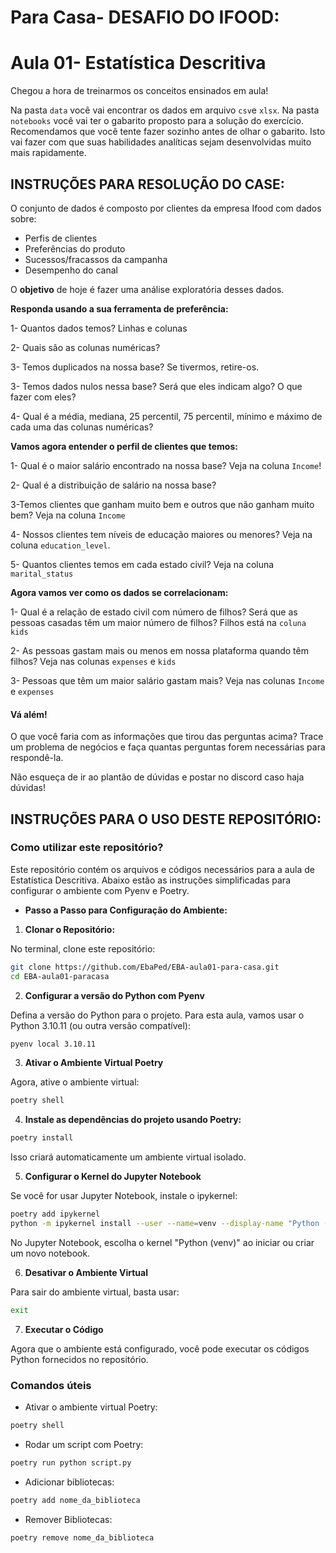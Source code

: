 # Para Casa- **DESAFIO DO IFOOD**: 
# Aula 01- Estatística Descritiva


Chegou a hora de treinarmos os conceitos ensinados em aula!

Na pasta `data` você vai encontrar os dados em arquivo `csv`e `xlsx`. Na pasta `notebooks` você vai ter o gabarito proposto para a solução do exercício. Recomendamos que você tente fazer sozinho antes de olhar o gabarito. Isto vai fazer com que suas habilidades analíticas sejam desenvolvidas muito mais rapidamente.

## INSTRUÇÕES PARA RESOLUÇÃO DO CASE:


O conjunto de dados é composto por clientes da empresa Ifood com dados sobre:

- Perfis de clientes
- Preferências do produto
- Sucessos/fracassos da campanha
- Desempenho do canal

O **objetivo** de hoje é fazer uma análise exploratória desses dados. 

**Responda usando a sua ferramenta de preferência:**


1- Quantos dados temos? Linhas e colunas

2- Quais são as colunas numéricas?

3- Temos duplicados na nossa base? Se tivermos, retire-os.

3- Temos dados nulos nessa base? Será que eles indicam algo? O que fazer com eles?

4- Qual é a média, mediana, 25 percentil, 75 percentil, mínimo e máximo de cada uma das colunas numéricas? 

**Vamos agora entender o perfil de clientes que temos:**

1- Qual é o maior salário encontrado na nossa base? Veja na coluna `Income`!

2- Qual é a distribuição de salário na nossa base?

3-Temos clientes que ganham muito bem e outros que não ganham muito bem? Veja na coluna `Income`

4- Nossos clientes tem níveis de educação maiores ou menores? Veja na coluna `education_level`.

5- Quantos clientes temos em cada estado civil? Veja na coluna `marital_status`

**Agora vamos ver como os dados se correlacionam:**

1- Qual é a relação de estado civil com número de filhos? Será que as pessoas casadas têm um maior número de filhos? Filhos está na `coluna kids`

2- As pessoas gastam mais ou menos em nossa plataforma quando têm filhos? Veja nas colunas `expenses` e `kids`

3- Pessoas que têm um maior salário gastam mais? Veja nas colunas `Income` e `expenses`

#### Vá além! 

O que você faria com as informações que tirou das perguntas acima?
Trace um problema de negócios e faça quantas perguntas forem necessárias para respondê-la. 

Não esqueça de ir ao plantão de dúvidas e postar no discord caso haja dúvidas!


## INSTRUÇÕES PARA O USO DESTE REPOSITÓRIO:

### **Como utilizar este repositório?**

Este repositório contém os arquivos e códigos necessários para a aula de Estatística Descritiva. Abaixo estão as instruções simplificadas para configurar o ambiente com Pyenv e Poetry.

- **Passo a Passo para Configuração do Ambiente:**

1. **Clonar o Repositório:**

No terminal, clone este repositório:

```bash
git clone https://github.com/EbaPed/EBA-aula01-para-casa.git
cd EBA-aula01-paracasa
```

2. **Configurar a versão do Python com Pyenv**

Defina a versão do Python para o projeto. Para esta aula, vamos usar o Python 3.10.11 (ou outra versão compatível):

```bash
pyenv local 3.10.11
```

3. **Ativar o Ambiente Virtual Poetry**

Agora, ative o ambiente virtual:

```bash
poetry shell
```

4. **Instale as dependências do projeto usando Poetry:**

```bash
poetry install
```

Isso criará automaticamente um ambiente virtual isolado.


5. **Configurar o Kernel do Jupyter Notebook**

Se você for usar Jupyter Notebook, instale o ipykernel:

```bash
poetry add ipykernel
python -m ipykernel install --user --name=venv --display-name "Python (venv)
```

No Jupyter Notebook, escolha o kernel "Python (venv)" ao iniciar ou criar um novo notebook.


6. **Desativar o Ambiente Virtual**

Para sair do ambiente virtual, basta usar:

```bash
exit
```

7. **Executar o Código**

Agora que o ambiente está configurado, você pode executar os códigos Python fornecidos no repositório.

### **Comandos úteis**

- Ativar o ambiente virtual Poetry:

```bash
poetry shell
```

- Rodar um script com Poetry:

```bash
poetry run python script.py
```

- Adicionar bibliotecas:

 ```bash
poetry add nome_da_biblioteca
```

- Remover Bibliotecas:

 ```bash
poetry remove nome_da_biblioteca
```

